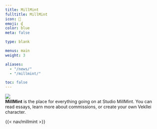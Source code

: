 ```yaml
---
title: MillMint
fulltitle: MillMint
icon: 📕
emoji: ʠ
color: blue
meta: false

type: blank

menus: main
weight: 3

aliases:
  - "/news/"
  - "/millmint/"

toc: false
---
```

<style>
  header.info {
    height: 2.5rem;
  }
</style>

<div class="factbook-intro">
 <img class="factbook-image" src="/images/mastheads/studiomillmint.png">

  <div class="factbook-intro factbook-text">
    <b>MillMint</b> is the place for everything going on at Studio MillMint. You can read essays, learn more about commissions, or create your own Vekllei character.
  </div>
</div>

{{< nav/millmint >}}